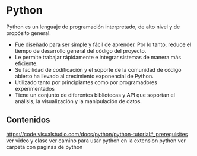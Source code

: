 # Python
Python es un lenguaje de programación interpretado, de alto nivel y de propósito general.

- Fue diseñado para ser simple y fácil de aprender. Por lo tanto, reduce el tiempo de desarrollo general del código del proyecto.
- Le permite trabajar rápidamente e integrar sistemas de manera más eficiente.
- Su facilidad de codificación y el soporte de la comunidad de código abierto ha llevado al crecimiento exponencial de Python.
- Utilizado tanto por principiantes como por programadores experimentados
- Tiene un conjunto de diferentes bibliotecas y API que soportan el análisis, la visualización y la manipulación de datos.

## Contenidos

https://code.visualstudio.com/docs/python/python-tutorial#_prerequisites 
ver video y clase
ver camino para usar python en la extension python
ver carpeta con paginas de python